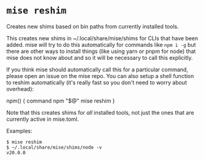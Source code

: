 # `mise reshim`

Creates new shims based on bin paths from currently installed tools.

This creates new shims in ~/.local/share/mise/shims for CLIs that have been added.
mise will try to do this automatically for commands like `npm i -g` but there are
other ways to install things (like using yarn or pnpm for node) that mise does
not know about and so it will be necessary to call this explicitly.

If you think mise should automatically call this for a particular command, please
open an issue on the mise repo. You can also setup a shell function to reshim
automatically (it's really fast so you don't need to worry about overhead):

npm() {
  command npm "$@"
  mise reshim
}

Note that this creates shims for _all_ installed tools, not just the ones that are
currently active in mise.toml.

Examples:

    $ mise reshim
    $ ~/.local/share/mise/shims/node -v
    v20.0.0
